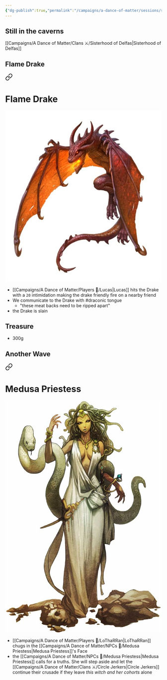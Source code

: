 ```yaml
---
{"dg-publish":true,"permalink":"/campaigns/a-dance-of-matter/sessions/session-1025/"}
---
```



## Still in the caverns
[[Campaigns/A Dance of Matter/Clans ⚔/Sisterhood of Delfas\|Sisterhood of Delfas]]

## Flame Drake

<div class="transclusion internal-embed is-loaded"><a class="markdown-embed-link" href="/campaigns/a-dance-of-matter/beasts/flame-drake/" aria-label="Open link"><svg xmlns="http://www.w3.org/2000/svg" width="24" height="24" viewBox="0 0 24 24" fill="none" stroke="currentColor" stroke-width="2" stroke-linecap="round" stroke-linejoin="round" class="svg-icon lucide-link"><path d="M10 13a5 5 0 0 0 7.54.54l3-3a5 5 0 0 0-7.07-7.07l-1.72 1.71"></path><path d="M14 11a5 5 0 0 0-7.54-.54l-3 3a5 5 0 0 0 7.07 7.07l1.71-1.71"></path></svg></a><div class="markdown-embed">

<div class="markdown-embed-title">

# Flame Drake

</div>




![attachments/FlameDrake.jpg| FlameDrake |230](/img/user/attachments/FlameDrake.jpg)

</div></div>


- [[Campaigns/A Dance of Matter/Players 👤/Lucas\|Lucas]] hits the Drake with a `20` intimidation making the drake friendly fire on a nearby friend
- We communicate to the Drake with #draconic tongue 
	- "these meat backs need to be ripped apart"
- the Drake is slain
## Treasure
- 300g

## Another Wave


<div class="transclusion internal-embed is-loaded"><a class="markdown-embed-link" href="/campaigns/a-dance-of-matter/np-cs/medusa-priestess/" aria-label="Open link"><svg xmlns="http://www.w3.org/2000/svg" width="24" height="24" viewBox="0 0 24 24" fill="none" stroke="currentColor" stroke-width="2" stroke-linecap="round" stroke-linejoin="round" class="svg-icon lucide-link"><path d="M10 13a5 5 0 0 0 7.54.54l3-3a5 5 0 0 0-7.07-7.07l-1.72 1.71"></path><path d="M14 11a5 5 0 0 0-7.54-.54l-3 3a5 5 0 0 0 7.07 7.07l1.71-1.71"></path></svg></a><div class="markdown-embed">

<div class="markdown-embed-title">

# Medusa Priestess

</div>



![Medusa_Priestess](/img/user/attachments/Medusa_Priestess.webp)

</div></div>


- [[Campaigns/A Dance of Matter/Players 👤/LoThaRRan\|LoThaRRan]] chugs in the [[Campaigns/A Dance of Matter/NPCs 🤖/Medusa Priestess\|Medusa Priestess]]'s Face
- the [[Campaigns/A Dance of Matter/NPCs 🤖/Medusa Priestess\|Medusa Priestess]] calls for a truths. She will step aside and let the [[Campaigns/A Dance of Matter/Clans ⚔/Circle Jerkers\|Circle Jerkers]] continue their crusade if they leave *this witch and her cohorts* alone